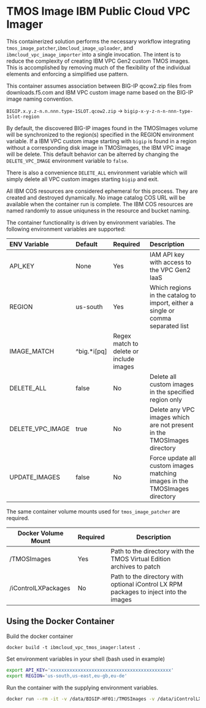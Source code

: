 # TMOS Image IBM Public Cloud VPC Imager

This containerized solution performs the necessary workflow integrating `tmos_image_patcher`,`ibmcloud_image_uploader`, and `ibmcloud_vpc_image_importer` into a single invocation. The intent is to reduce the complexity of creating IBM VPC Gen2 custom TMOS images. This is accomplished by removing much of the flexibility of the individual elements and enforcing a simplified use pattern.

This container assumes association between BIG-IP qcow2.zip files from downloads.f5.com and IBM VPC custom image name based on the BIG-IP image naming convention.

```BIGIP.x.y.z-n.n.nnn.type-1SLOT.qcow2.zip``` -> ```bigip-x-y-z-n-n-nnn-type-1slot-region```

By default, the discovered BIG-IP images found in the TMOSImages volume will be synchronized to the region(s) specified in the REGION environment variable. If a IBM VPC custom image starting with ```bigip``` is found in a region without a corresponding disk image in TMOSImages, the IBM VPC image will be delete. This default behavior can be alterred by changing the ```DELETE_VPC_IMAGE``` environment variable to ```false```.

There is also a convenience ```DELETE_ALL``` environment variable which will simply delete all VPC custom images starting ```bigip``` and exit.

All IBM COS resources are considered ephemeral for this process. They are created and destroyed dynamically. No image catalog COS URL will be available when the container run is complete. The IBM COS resources are named randomly to assue uniquness in the resource and bucket naming.

The container functionality is driven by environment variables. The following environment variables are supported:

| ENV Variable | Default | Required | Description |
| :---------- | :------- | :-------- | :----------- |
| API_KEY | None | Yes | IAM API key with access to the VPC Gen2 IaaS |
| REGION | us-south | Yes | Which regions in the catalog to import, either a single or comma separated list |
| IMAGE_MATCH | ^big.*i[pq] | Regex match to delete or include images |
| DELETE_ALL | false | No | Delete all custom images in the specified region only |
| DELETE_VPC_IMAGE | true | No | Delete any VPC images which are not present in the TMOSImages directory |
| UPDATE_IMAGES | false | No | Force update all custom images matching images in the TMOSImages directory |

The same container volume mounts used for `tmos_image_patcher` are required.

| Docker Volume Mount | Required | Description |
| --------------------- | ----- | ---------- |
| /TMOSImages   | Yes | Path to the directory with the TMOS Virtual Edition archives to patch |
| /iControlLXPackages   | No | Path to the directory with optional iControl LX RPM packages to inject into the images |

## Using the Docker Container

Build the docker container

`
docker build -t ibmcloud_vpc_tmos_imager:latest .
`

Set environment variables in your shell (bash used in example)

```bash
export API_KEY='xxxxxxxxxxxxxxxxxxxxxxxxxxxxxxxxxxxxxxxxxxxx'
export REGION='us-south,us-east,eu-gb,eu-de'
```

Run the container with the supplying environment variables.

```bash
docker run --rm -it -v /data/BIGIP-HF01:/TMOSImages -v /data/iControlLXLatestBuild:/iControlLXPackages  -e API_KEY="$API_KEY" -e REGION="$REGION"  ibmcloud_vpc_tmos_imager:latest
```
